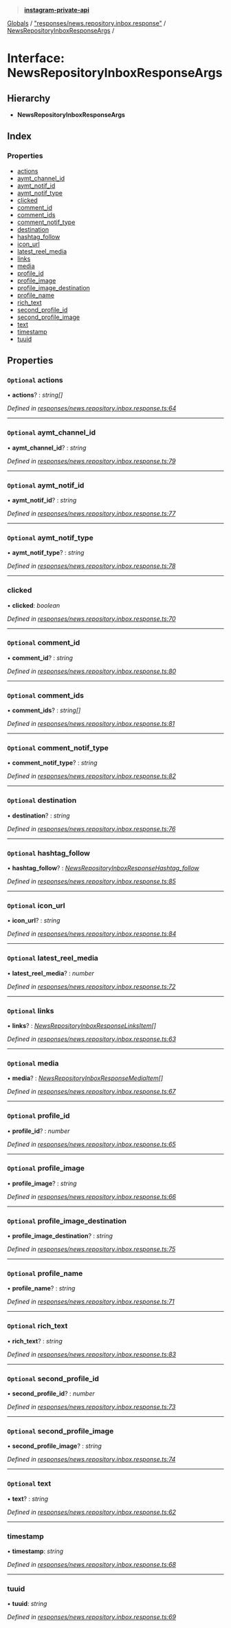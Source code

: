 > **[instagram-private-api](../README.md)**

[Globals](../README.md) / ["responses/news.repository.inbox.response"](../modules/_responses_news_repository_inbox_response_.md) / [NewsRepositoryInboxResponseArgs](_responses_news_repository_inbox_response_.newsrepositoryinboxresponseargs.md) /

# Interface: NewsRepositoryInboxResponseArgs

## Hierarchy

* **NewsRepositoryInboxResponseArgs**

## Index

### Properties

* [actions](_responses_news_repository_inbox_response_.newsrepositoryinboxresponseargs.md#optional-actions)
* [aymt_channel_id](_responses_news_repository_inbox_response_.newsrepositoryinboxresponseargs.md#optional-aymt_channel_id)
* [aymt_notif_id](_responses_news_repository_inbox_response_.newsrepositoryinboxresponseargs.md#optional-aymt_notif_id)
* [aymt_notif_type](_responses_news_repository_inbox_response_.newsrepositoryinboxresponseargs.md#optional-aymt_notif_type)
* [clicked](_responses_news_repository_inbox_response_.newsrepositoryinboxresponseargs.md#clicked)
* [comment_id](_responses_news_repository_inbox_response_.newsrepositoryinboxresponseargs.md#optional-comment_id)
* [comment_ids](_responses_news_repository_inbox_response_.newsrepositoryinboxresponseargs.md#optional-comment_ids)
* [comment_notif_type](_responses_news_repository_inbox_response_.newsrepositoryinboxresponseargs.md#optional-comment_notif_type)
* [destination](_responses_news_repository_inbox_response_.newsrepositoryinboxresponseargs.md#optional-destination)
* [hashtag_follow](_responses_news_repository_inbox_response_.newsrepositoryinboxresponseargs.md#optional-hashtag_follow)
* [icon_url](_responses_news_repository_inbox_response_.newsrepositoryinboxresponseargs.md#optional-icon_url)
* [latest_reel_media](_responses_news_repository_inbox_response_.newsrepositoryinboxresponseargs.md#optional-latest_reel_media)
* [links](_responses_news_repository_inbox_response_.newsrepositoryinboxresponseargs.md#optional-links)
* [media](_responses_news_repository_inbox_response_.newsrepositoryinboxresponseargs.md#optional-media)
* [profile_id](_responses_news_repository_inbox_response_.newsrepositoryinboxresponseargs.md#optional-profile_id)
* [profile_image](_responses_news_repository_inbox_response_.newsrepositoryinboxresponseargs.md#optional-profile_image)
* [profile_image_destination](_responses_news_repository_inbox_response_.newsrepositoryinboxresponseargs.md#optional-profile_image_destination)
* [profile_name](_responses_news_repository_inbox_response_.newsrepositoryinboxresponseargs.md#optional-profile_name)
* [rich_text](_responses_news_repository_inbox_response_.newsrepositoryinboxresponseargs.md#optional-rich_text)
* [second_profile_id](_responses_news_repository_inbox_response_.newsrepositoryinboxresponseargs.md#optional-second_profile_id)
* [second_profile_image](_responses_news_repository_inbox_response_.newsrepositoryinboxresponseargs.md#optional-second_profile_image)
* [text](_responses_news_repository_inbox_response_.newsrepositoryinboxresponseargs.md#optional-text)
* [timestamp](_responses_news_repository_inbox_response_.newsrepositoryinboxresponseargs.md#timestamp)
* [tuuid](_responses_news_repository_inbox_response_.newsrepositoryinboxresponseargs.md#tuuid)

## Properties

### `Optional` actions

• **actions**? : *string[]*

*Defined in [responses/news.repository.inbox.response.ts:64](https://github.com/dilame/instagram-private-api/blob/3e16058/src/responses/news.repository.inbox.response.ts#L64)*

___

### `Optional` aymt_channel_id

• **aymt_channel_id**? : *string*

*Defined in [responses/news.repository.inbox.response.ts:79](https://github.com/dilame/instagram-private-api/blob/3e16058/src/responses/news.repository.inbox.response.ts#L79)*

___

### `Optional` aymt_notif_id

• **aymt_notif_id**? : *string*

*Defined in [responses/news.repository.inbox.response.ts:77](https://github.com/dilame/instagram-private-api/blob/3e16058/src/responses/news.repository.inbox.response.ts#L77)*

___

### `Optional` aymt_notif_type

• **aymt_notif_type**? : *string*

*Defined in [responses/news.repository.inbox.response.ts:78](https://github.com/dilame/instagram-private-api/blob/3e16058/src/responses/news.repository.inbox.response.ts#L78)*

___

###  clicked

• **clicked**: *boolean*

*Defined in [responses/news.repository.inbox.response.ts:70](https://github.com/dilame/instagram-private-api/blob/3e16058/src/responses/news.repository.inbox.response.ts#L70)*

___

### `Optional` comment_id

• **comment_id**? : *string*

*Defined in [responses/news.repository.inbox.response.ts:80](https://github.com/dilame/instagram-private-api/blob/3e16058/src/responses/news.repository.inbox.response.ts#L80)*

___

### `Optional` comment_ids

• **comment_ids**? : *string[]*

*Defined in [responses/news.repository.inbox.response.ts:81](https://github.com/dilame/instagram-private-api/blob/3e16058/src/responses/news.repository.inbox.response.ts#L81)*

___

### `Optional` comment_notif_type

• **comment_notif_type**? : *string*

*Defined in [responses/news.repository.inbox.response.ts:82](https://github.com/dilame/instagram-private-api/blob/3e16058/src/responses/news.repository.inbox.response.ts#L82)*

___

### `Optional` destination

• **destination**? : *string*

*Defined in [responses/news.repository.inbox.response.ts:76](https://github.com/dilame/instagram-private-api/blob/3e16058/src/responses/news.repository.inbox.response.ts#L76)*

___

### `Optional` hashtag_follow

• **hashtag_follow**? : *[NewsRepositoryInboxResponseHashtag_follow](_responses_news_repository_inbox_response_.newsrepositoryinboxresponsehashtag_follow.md)*

*Defined in [responses/news.repository.inbox.response.ts:85](https://github.com/dilame/instagram-private-api/blob/3e16058/src/responses/news.repository.inbox.response.ts#L85)*

___

### `Optional` icon_url

• **icon_url**? : *string*

*Defined in [responses/news.repository.inbox.response.ts:84](https://github.com/dilame/instagram-private-api/blob/3e16058/src/responses/news.repository.inbox.response.ts#L84)*

___

### `Optional` latest_reel_media

• **latest_reel_media**? : *number*

*Defined in [responses/news.repository.inbox.response.ts:72](https://github.com/dilame/instagram-private-api/blob/3e16058/src/responses/news.repository.inbox.response.ts#L72)*

___

### `Optional` links

• **links**? : *[NewsRepositoryInboxResponseLinksItem](_responses_news_repository_inbox_response_.newsrepositoryinboxresponselinksitem.md)[]*

*Defined in [responses/news.repository.inbox.response.ts:63](https://github.com/dilame/instagram-private-api/blob/3e16058/src/responses/news.repository.inbox.response.ts#L63)*

___

### `Optional` media

• **media**? : *[NewsRepositoryInboxResponseMediaItem](_responses_news_repository_inbox_response_.newsrepositoryinboxresponsemediaitem.md)[]*

*Defined in [responses/news.repository.inbox.response.ts:67](https://github.com/dilame/instagram-private-api/blob/3e16058/src/responses/news.repository.inbox.response.ts#L67)*

___

### `Optional` profile_id

• **profile_id**? : *number*

*Defined in [responses/news.repository.inbox.response.ts:65](https://github.com/dilame/instagram-private-api/blob/3e16058/src/responses/news.repository.inbox.response.ts#L65)*

___

### `Optional` profile_image

• **profile_image**? : *string*

*Defined in [responses/news.repository.inbox.response.ts:66](https://github.com/dilame/instagram-private-api/blob/3e16058/src/responses/news.repository.inbox.response.ts#L66)*

___

### `Optional` profile_image_destination

• **profile_image_destination**? : *string*

*Defined in [responses/news.repository.inbox.response.ts:75](https://github.com/dilame/instagram-private-api/blob/3e16058/src/responses/news.repository.inbox.response.ts#L75)*

___

### `Optional` profile_name

• **profile_name**? : *string*

*Defined in [responses/news.repository.inbox.response.ts:71](https://github.com/dilame/instagram-private-api/blob/3e16058/src/responses/news.repository.inbox.response.ts#L71)*

___

### `Optional` rich_text

• **rich_text**? : *string*

*Defined in [responses/news.repository.inbox.response.ts:83](https://github.com/dilame/instagram-private-api/blob/3e16058/src/responses/news.repository.inbox.response.ts#L83)*

___

### `Optional` second_profile_id

• **second_profile_id**? : *number*

*Defined in [responses/news.repository.inbox.response.ts:73](https://github.com/dilame/instagram-private-api/blob/3e16058/src/responses/news.repository.inbox.response.ts#L73)*

___

### `Optional` second_profile_image

• **second_profile_image**? : *string*

*Defined in [responses/news.repository.inbox.response.ts:74](https://github.com/dilame/instagram-private-api/blob/3e16058/src/responses/news.repository.inbox.response.ts#L74)*

___

### `Optional` text

• **text**? : *string*

*Defined in [responses/news.repository.inbox.response.ts:62](https://github.com/dilame/instagram-private-api/blob/3e16058/src/responses/news.repository.inbox.response.ts#L62)*

___

###  timestamp

• **timestamp**: *string*

*Defined in [responses/news.repository.inbox.response.ts:68](https://github.com/dilame/instagram-private-api/blob/3e16058/src/responses/news.repository.inbox.response.ts#L68)*

___

###  tuuid

• **tuuid**: *string*

*Defined in [responses/news.repository.inbox.response.ts:69](https://github.com/dilame/instagram-private-api/blob/3e16058/src/responses/news.repository.inbox.response.ts#L69)*